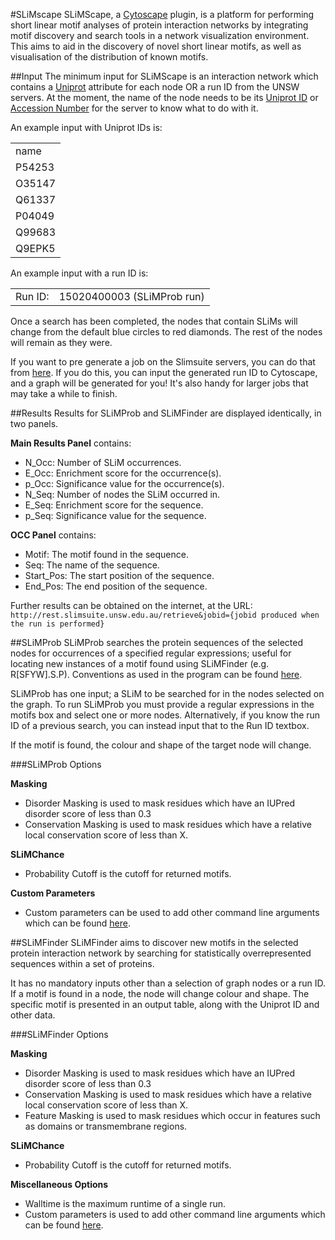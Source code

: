 #SLiMscape
SLiMScape, a <a href="http://www.cytoscape.org/">Cytoscape</a> plugin, is a platform for performing short linear motif analyses of protein interaction networks by integrating motif discovery and search tools in a network visualization environment. This aims to aid in the discovery of novel short linear motifs, as well as visualisation of the distribution of known motifs.

##Input
The minimum input for SLiMScape is an interaction network which contains a <a href="http://www.uniprot.org/">Uniprot</a> attribute for each node OR a run ID from the UNSW servers. At the moment, the name of the node needs to be its <a href="http://web.expasy.org/docs/userman.html#ID_line">Uniprot ID</a> or <a href="http://www.uniprot.org/help/accession_numbers">Accession Number</a> for the server to know what to do with it.

An example input with Uniprot IDs is:
<table>
<tr><td>name</tr></td>
<tr><td>P54253</tr></td>
<tr><td>O35147</tr></td>
<tr><td>Q61337</tr></td>
<tr><td>P04049</tr></td>
<tr><td>Q99683</tr></td>
<tr><td>Q9EPK5</tr></td>
</table>

An example input with a run ID is:
<table>
<tr><td>Run ID:</td><td>15020400003 (SLiMProb run)</td></tr>
</table>

Once a search has been completed, the nodes that contain SLiMs will change from the default blue circles to red diamonds. The rest of the nodes will remain as they were.

If you want to pre generate a job on the Slimsuite servers, you can do that from <a href="http://rest.slimsuite.unsw.edu.au/">here</a>. If you do this, you can input the generated run ID to Cytoscape, and a graph will be generated for you! It's also handy for larger jobs that may take a while to finish.

##Results
Results for SLiMProb and SLiMFinder are displayed identically, in two panels. 

**Main Results Panel** contains:
- N\_Occ: Number of SLiM occurrences.
- E\_Occ: Enrichment score for the occurrence(s).
- p\_Occ: Significance value for the occurrence(s).
- N\_Seq: Number of nodes the SLiM occurred in.
- E\_Seq: Enrichment score for the sequence.
- p\_Seq: Significance value for the sequence.

**OCC Panel** contains:
- Motif: The motif found in the sequence.
- Seq: The name of the sequence.
- Start\_Pos: The start position of the sequence.
- End\_Pos: The end position of the sequence.

Further results can be obtained on the internet, at the URL: `http://rest.slimsuite.unsw.edu.au/retrieve&jobid={jobid produced when the run is performed}`

##SLiMProb
SLiMProb searches the protein sequences of the selected nodes for occurrences of a specified regular expressions; useful for locating new instances of a motif found using SLiMFinder (e.g. R[SFYW].S.P). Conventions as used in the program can be found <a href="http://en.wikipedia.org/wiki/Sequence_motif#Motif_Representation">here</a>.

SLiMProb has one input; a SLiM to be searched for in the nodes selected on the graph. To run SLiMProb you must provide a regular expressions in the motifs box and select one or more nodes. Alternatively, if you know the run ID of a previous search, you can instead input that to the Run ID textbox.

If the motif is found, the colour and shape of the target node will change.

###SLiMProb Options

**Masking**
- Disorder Masking is used to mask residues which have an IUPred disorder score of less than 0.3
- Conservation Masking is used to mask residues which have a relative local conservation score of less than X.

**SLiMChance**
- Probability Cutoff is the cutoff for returned motifs.

**Custom Parameters**
- Custom parameters can be used to add other command line arguments which can be found <a href="http://rest.slimsuite.unsw.edu.au/slimprob">here</a>.

##SLiMFinder
SLiMFinder aims to discover new motifs in the selected protein interaction network by searching for statistically overrepresented sequences within a set of proteins.

It has no mandatory inputs other than a selection of graph nodes or a run ID. If a motif is found in a node, the node will change colour and shape. The specific motif is presented in an output table, along with the Uniprot ID and other data. 

###SLiMFinder Options

**Masking**
- Disorder Masking is used to mask residues which have an IUPred disorder score of less than 0.3
- Conservation Masking is used to mask residues which have a relative local conservation score of less than X.
- Feature Masking is used to mask residues which occur in features such as domains or transmembrane regions.

**SLiMChance**
- Probability Cutoff is the cutoff for returned motifs.

**Miscellaneous Options**
- Walltime is the maximum runtime of a single run.
- Custom parameters is used to add other command line arguments which can be found <a href="http://rest.slimsuite.unsw.edu.au/slimfinder">here</a>.